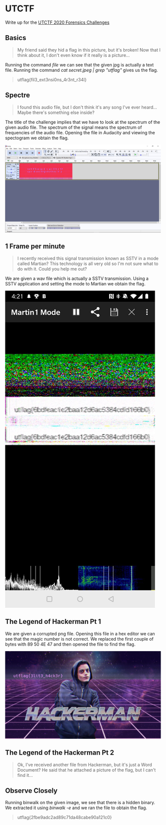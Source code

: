 # UTCTF

Write up for the [UTCTF 2020 Forensics Challenges](https://www.isss.io/utctf/)

## Basics
>My friend said they hid a flag in this picture, but it's broken! Now that I think about it, I don't even know if it really is a picture...

Running the command _file_ we can see that the given jpg is actually a text file. Running the command _cat secret.jpeg | grep "utflag"_ gives us the flag.

> utflag{fil3_ext3nsi0ns_4r3nt_r34l}

## Spectre
> I found this audio file, but I don't think it's any song I've ever heard... Maybe there's something else inside?

The title of the challenge implies that we have to look at the spectrum of the given audio file.
The spectrum of the signal means the spectrum of frequencies of the audio file. Opening the file in Audacity and viewing the spectogram we obtain the flag.

![Flag](spectre.JPG)

## 1 Frame per minute
> I recently received this signal transmission known as SSTV in a mode called Martian? This technology is all very old so I'm not sure what to do with it. Could you help me out?

We are given a wav file which is actually a SSTV transmission. Using a SSTV application and setting the mode to Martian we obtain the flag.

![Flag](sstv.jpg)

## The Legend of Hackerman Pt 1
We are given a corrupted png file. Opening this file in a hex editor we can see that the magic number is not correct. We replaced the first couple of bytes with 89 50 4E 47 and then opened the file to find the flag.

![Flag](hackerman.png)

## The Legend of the Hackerman Pt 2
> Ok, I've received another file from Hackerman, but it's just a Word Document? He said that he attached a picture of the flag, but I can't find it...


## Observe Closely
Running binwalk on the given image, we see that there is a hidden binary. We extracted it using _binwalk -e_ and we ran the file to obtain the flag.

> utflag{2fbe9adc2ad89c71da48cabe90a121c0}

